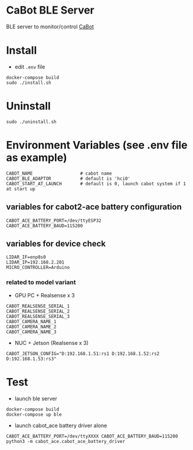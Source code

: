 # CaBot BLE Server

BLE server to monitor/control [CaBot](https://github.com/cmu-cabot/cabot)

# Install

- edit `.env` file

```
docker-compose build
sudo ./install.sh
```

# Uninstall

```
sudo ./uninstall.sh
```


# Environment Variables (see .env file as example)
```
CABOT_NAME                  # cabot name
CABOT_BLE_ADAPTOR           # default is 'hci0'
CABOT_START_AT_LAUNCH       # default is 0, launch cabot system if 1 at start up
```

## variables for cabot2-ace battery configuration
```
CABOT_ACE_BATTERY_PORT=/dev/ttyESP32
CABOT_ACE_BATTERY_BAUD=115200
```

## variables for device check
```
LIDAR_IF=enp8s0
LIDAR_IP=192.168.2.201
MICRO_CONTROLLER=Arduino
```

### related to model variant
- GPU PC + Realsense x 3
```
CABOT_REALSENSE_SERIAL_1
CABOT_REALSENSE_SERIAL_2
CABOT_REALSENSE_SERIAL_3
CABOT_CAMERA_NAME_1
CABOT_CAMERA_NAME_2
CABOT_CAMERA_NAME_3
```
- NUC + Jetson (Realsense x 3)
```
CABOT_JETSON_CONFIG="D:192.168.1.51:rs1 D:192.168.1.52:rs2 D:192.168.1.53:rs3"
```

##


# Test
- launch ble server
```
docker-compose build
docker-compose up ble
```

- launch cabot_ace battery driver alone
```
CABOT_ACE_BATTERY_PORT=/dev/ttyXXXX CABOT_ACE_BATTERY_BAUD=115200 python3 -m cabot_ace.cabot_ace_battery_driver
```

